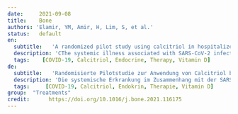 ```yaml
---
date:     2021-09-08
title:    Bone  
authors: 'Elamir, YM, Amir, H, Lim, S, et al.'
status:   default
en:
  subtitle:   'A randomized pilot study using calcitriol in hospitalized COVID-19 patients'
  description: 'CThe systemic illness associated with SARS-CoV-2 infection results in hospitalization rate of 380.3 hospitalizations per 100,000 population, overwhelming health care systems. Vitamin D regulates expression of approximately 11,000 genes spanning many physiologic functions that include regulation of both innate and adaptive immune function. We investigate potential benefit of calcitriol therapy given to patients hospitalized with COVID-19. This was an open label, randomized clinical trial of calcitriol or no treatment given to hospitalized adult patients with COVID-19. Subjects were randomly assigned treatment with calcitriol 0.5 μg daily for 14 days or hospital discharge; or no treatment (1:1) at time of enrollment. We enrolled 50 consecutive patients, 25 per trial arm. The change in peripheral arterial oxygen saturation to the inspired fraction of oxygen (SaO2/FIO2 ratio) was calculated on admission and discharge between the groups. The control group had an average increase of +13.2 (±127.7) on discharge and the calcitriol group had an increase of +91.04 (±119.08), suggesting an improvement in oxygenation among subjects who received calcitriol. Additionally, 12 patients in the control group required oxygen supplementation on admission and 21 of them were discharged on room air. 14 subjects needed oxygen supplementation in the calcitriol group on admission while all 25 were discharged on room air. Other clinical markers showed the average length of stay was 9.24 (±9.4) in the control group compared to 5.5 (±3.9) days in the calcitriol group. The need for ICU transfer was 8 in the control group and 5 in the calcitriol group. There were 3 deaths and 4 readmissions in the control group and 0 deaths and 2 readmissions in the calcitriol group. This pilot study illustrates improvement in oxygenation among hospitalized patients with COVID-19 treated with calcitriol and suggests the need for a larger randomized trial.'
  tags:    [COVID-19, Calcitriol, Endocrine, Therapy, Vitamin D]
de: 
  subtitle:   'Randomisierte Pilotstudie zur Anwendung von Calcitriol bei hospitalisierten COVID-19-Patienten'
  description: 'Die systemische Erkrankung im Zusammenhang mit der SARS-CoV-2-Infektion führt zu einer Hospitalisierungsrate von 380,3 Hospitalisierungen pro 100.000 Einwohner und überfordert die Gesundheitssysteme. Vitamin D reguliert die Expression von etwa 11.000 Genen, die viele physiologische Funktionen umfassen, darunter die Regulierung der angeborenen und adaptiven Immunfunktion. Wir untersuchen den potenziellen Nutzen einer Calcitriol-Therapie bei Patienten, die mit COVID-19 hospitalisiert wurden. Es handelte sich um eine offene, randomisierte klinische Studie, in der erwachsene Patienten mit COVID-19 im Krankenhaus mit Calcitriol oder ohne Behandlung behandelt wurden. Die Probanden wurden nach dem Zufallsprinzip einer Behandlung mit Calcitriol 0,5 μg täglich für 14 Tage oder der Entlassung aus dem Krankenhaus oder keiner Behandlung (1:1) zum Zeitpunkt der Einschreibung zugewiesen. Es wurden 50 konsekutive Patienten eingeschlossen, 25 pro Studienarm. Die Veränderung der peripheren arteriellen Sauerstoffsättigung im Verhältnis zur eingeatmeten Sauerstofffraktion (SaO2/FIO2-Verhältnis) wurde bei Aufnahme und Entlassung zwischen den Gruppen berechnet. Die Kontrollgruppe wies bei der Entlassung einen durchschnittlichen Anstieg von +13,2 (±127,7) auf, während die Calcitriol-Gruppe einen Anstieg von +91,04 (±119,08) verzeichnete, was auf eine Verbesserung der Sauerstoffsättigung bei den Patienten, die Calcitriol erhielten, hindeutet. Außerdem benötigten 12 Patienten in der Kontrollgruppe bei der Aufnahme eine Sauerstoffergänzung, und 21 von ihnen wurden mit Raumluft entlassen. In der Calcitriol-Gruppe benötigten 14 Patienten bei der Aufnahme eine Sauerstoffergänzung, während alle 25 mit Raumluft entlassen wurden. Andere klinische Marker zeigten, dass die durchschnittliche Aufenthaltsdauer in der Kontrollgruppe 9,24 (±9,4) Tage betrug, während sie in der Calcitriol-Gruppe 5,5 (±3,9) Tage betrug. In der Kontrollgruppe mussten 8 Patienten auf die Intensivstation verlegt werden, in der Calcitriol-Gruppe waren es 5. In der Kontrollgruppe gab es 3 Todesfälle und 4 Wiedereinweisungen, in der Calcitriol-Gruppe 0 Todesfälle und 2 Wiedereinweisungen. Diese Pilotstudie zeigt eine Verbesserung der Oxygenierung bei hospitalisierten Patienten mit COVID-19, die mit Calcitriol behandelt wurden, und legt die Notwendigkeit einer größeren randomisierten Studie nahe.'
  tags:     [COVID-19, Calcitriol, Endokrin, Therapie, Vitamin D]
group:  "Treatments"
credit:      https://doi.org/10.1016/j.bone.2021.116175
---
```

